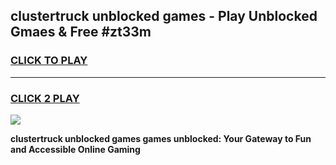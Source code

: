
## clustertruck unblocked games - Play Unblocked Gmaes & Free #zt33m
<h3>
<a href="https://news.freeplayer.one?title=clustertruck_unblocked_games&ref=03M">CLICK TO PLAY</a></h3>
<hr>

<h3>
<a href="https://news.freeplayer.one?title=clustertruck_unblocked_games&ref=03M">CLICK 2 PLAY</a>
  
</h3>

<a href="https://news.freeplayer.one?title=clustertruck_unblocked_games&ref=03M"><img src="https://clearcache.store/games.png"></a>


**clustertruck unblocked games games unblocked: Your Gateway to Fun and Accessible Online Gaming**
